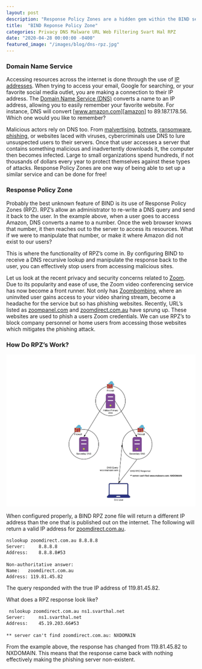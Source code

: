 ```yaml
---
layout: post
description: "Response Policy Zones are a hidden gem within the BIND service, but how does it work?"
title:  "BIND Reponse Policy Zone"
categories: Privacy DNS Malware URL Web Filtering Svart Hal RPZ
date: "2020-04-28 00:00:00 -0400"
featured_image: "/images/blog/dns-rpz.jpg"
---
```


### Domain Name Service

Accessing resources across the internet is done through the use of [IP addresses][ipaddress]. When trying to access your email, Google for searching, or your favorite social media outlet, you are making a connection to their IP address. The [Domain Name Service (DNS)][dns] converts a name to an IP address, allowing you to easily remember your favorite website. For instance, DNS will convert [www.amazon.com][amazon] to 89.187.178.56. Which one would you like to remember?

Malicious actors rely on DNS too. From [malvertising][malvertising], [botnets][botnet], [ransomware][ransomware], [phishing][phishing], or websites laced with viruses, cybercriminals use DNS to lure unsuspected users to their servers. Once that user accesses a server that contains something malicious and inadvertently downloads it, the computer then becomes infected. Large to small organizations spend hundreds, if not thousands of dollars every year to protect themselves against these types of attacks. Response Policy Zones are one way of being able to set up a similar service and can be done for free!

### Response Policy Zone

Probably the best unknown feature of BIND is its use of Response Policy Zones (RPZ). RPZ’s allow an administrator to re-write a DNS query and send it back to the user. In the example above, when a user goes to access Amazon, DNS converts a name to a number. Once the web browser knows that number, it then reaches out to the server to access its resources. What if we were to manipulate that number, or make it where Amazon did not exist to our users?

This is where the functionality of RPZ’s come in. By configuring BIND to receive a DNS recursive lookup and manipulate the response back to the user, you can effectively stop users from accessing malicious sites. 

Let us look at the recent privacy and security concerns related to [Zoom][zoom]. Due to its popularity and ease of use, the Zoom video conferencing service has now become a front runner. Not only has [Zoombombing][zoombombing], where an uninvited user gains access to your video sharing stream, become a headache for the service but so has phishing websites. Recently, URL’s listed as [zoompanel.com][loopback] and [zoomdirect.com.au][loopback] have sprung up. These websites are used to phish a users Zoom credentials. We can use RPZ’s to block company personnel or home users from accessing those websites which mitigates the phishing attack.

### How Do RPZ’s Work?

![Hidden Primary RPZ](/images/blog/hidden_primary_rpz.jpg)

When configured properly, a BIND RPZ zone file will return a different IP address than the one that is published out on the internet. The following will return a valid IP address for [zoomdirect.com.au][loopback].

```
nslookup zoomdirect.com.au 8.8.8.8
Server:		8.8.8.8
Address:	8.8.8.8#53

Non-authoritative answer:
Name:	zoomdirect.com.au
Address: 119.81.45.82
```

The query responded with the true IP address of 119.81.45.82. 

What does a RPZ response look like?

```
 nslookup zoomdirect.com.au ns1.svarthal.net     
Server:		ns1.svarthal.net 
Address:	45.19.203.66#53

** server can't find zoomdirect.com.au: NXDOMAIN
```

From the example above, the response has changed from 119.81.45.82 to NXDOMAIN. This means that the response came back with nothing effectively making the phishing server non-existent. 

[amazon]: https://www.amazon.com
[botnet]: https://en.wikipedia.org/wiki/Botnet
[dns]: https://en.wikipedia.org/wiki/Domain_Name_System
[ipaddress]: https://en.wikipedia.org/wiki/IP_address
[loopback]: https://127.0.0.1
[malvertising]: https://en.wikipedia.org/wiki/Malvertising
[phishing]: https://en.wikipedia.org/wiki/Phishing
[ransomware]: https://en.wikipedia.org/wiki/Ransomware
[zoom]: https://www.zoom.us
[zoombombing]: https://www.nytimes.com/2020/03/20/style/zoombombing-zoom-trolling.html